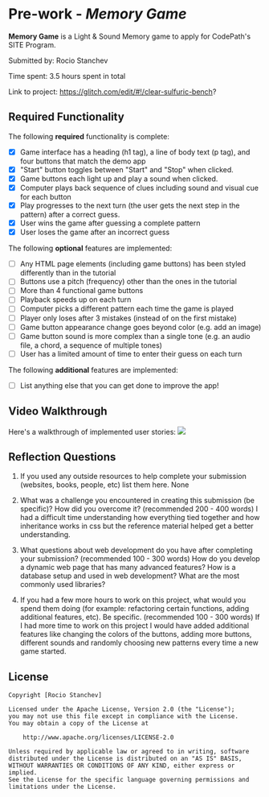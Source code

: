 # Pre-work - _Memory Game_

**Memory Game** is a Light & Sound Memory game to apply for CodePath's SITE Program.

Submitted by: Rocio Stanchev

Time spent: 3.5 hours spent in total

Link to project: https://glitch.com/edit/#!/clear-sulfuric-bench?

## Required Functionality

The following **required** functionality is complete:

- [x] Game interface has a heading (h1 tag), a line of body text (p tag), and four buttons that match the demo app
- [x] "Start" button toggles between "Start" and "Stop" when clicked.
- [x] Game buttons each light up and play a sound when clicked.
- [x] Computer plays back sequence of clues including sound and visual cue for each button
- [x] Play progresses to the next turn (the user gets the next step in the pattern) after a correct guess.
- [x] User wins the game after guessing a complete pattern
- [x] User loses the game after an incorrect guess

The following **optional** features are implemented:

- [ ] Any HTML page elements (including game buttons) has been styled differently than in the tutorial
- [ ] Buttons use a pitch (frequency) other than the ones in the tutorial
- [ ] More than 4 functional game buttons
- [ ] Playback speeds up on each turn
- [ ] Computer picks a different pattern each time the game is played
- [ ] Player only loses after 3 mistakes (instead of on the first mistake)
- [ ] Game button appearance change goes beyond color (e.g. add an image)
- [ ] Game button sound is more complex than a single tone (e.g. an audio file, a chord, a sequence of multiple tones)
- [ ] User has a limited amount of time to enter their guess on each turn

The following **additional** features are implemented:

- [ ] List anything else that you can get done to improve the app!

## Video Walkthrough

Here's a walkthrough of implemented user stories:
![](https://i.imgur.com/Ibguqid.gif)

## Reflection Questions

1. If you used any outside resources to help complete your submission (websites, books, people, etc) list them here.
   None

2. What was a challenge you encountered in creating this submission (be specific)? How did you overcome it? (recommended 200 - 400 words)
   I had a difficult time understanding how everything tied together and how inheritance works in css but the reference material helped get a better understanding.

3. What questions about web development do you have after completing your submission? (recommended 100 - 300 words)
   How do you develop a dynamic web page that has many advanced features? How is a database setup and used in web development? What are the most commonly used libraries?

4. If you had a few more hours to work on this project, what would you spend them doing (for example: refactoring certain functions, adding additional features, etc). Be specific. (recommended 100 - 300 words)
   If I had more time to work on this project I would have added additional features like changing the colors of the buttons, adding more buttons, different sounds and randomly choosing new patterns every time a new game started.

## License

    Copyright [Rocio Stanchev]

    Licensed under the Apache License, Version 2.0 (the "License");
    you may not use this file except in compliance with the License.
    You may obtain a copy of the License at

        http://www.apache.org/licenses/LICENSE-2.0

    Unless required by applicable law or agreed to in writing, software
    distributed under the License is distributed on an "AS IS" BASIS,
    WITHOUT WARRANTIES OR CONDITIONS OF ANY KIND, either express or implied.
    See the License for the specific language governing permissions and
    limitations under the License.
